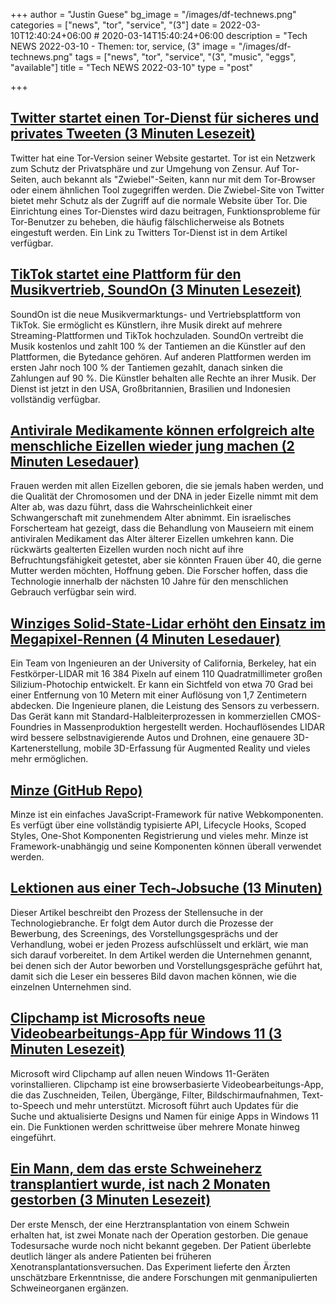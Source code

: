 +++
author = "Justin Guese"
bg_image = "/images/df-technews.png"
categories = ["news", "tor", "service", "(3"]
date = 2022-03-10T12:40:24+06:00 # 2020-03-14T15:40:24+06:00
description = "Tech NEWS 2022-03-10 - Themen: tor, service, (3"
image = "/images/df-technews.png"
tags = ["news", "tor", "service", "(3", "music", "eggs", "available"]
title = "Tech NEWS 2022-03-10"
type = "post"

+++

## [Twitter startet einen Tor-Dienst für sicheres und privates Tweeten (3 Minuten Lesezeit)](https://www.theverge.com/2022/3/8/22967843/twitter-tor-onion-service-version-launch)

 Twitter hat eine Tor-Version seiner Website gestartet. Tor ist ein Netzwerk zum Schutz der Privatsphäre und zur Umgehung von Zensur. Auf Tor-Seiten, auch bekannt als "Zwiebel"-Seiten, kann nur mit dem Tor-Browser oder einem ähnlichen Tool zugegriffen werden. Die Zwiebel-Site von Twitter bietet mehr Schutz als der Zugriff auf die normale Website über Tor. Die Einrichtung eines Tor-Dienstes wird dazu beitragen, Funktionsprobleme für Tor-Benutzer zu beheben, die häufig fälschlicherweise als Botnets eingestuft werden. Ein Link zu Twitters Tor-Dienst ist in dem Artikel verfügbar.

## [TikTok startet eine Plattform für den Musikvertrieb, SoundOn (3 Minuten Lesezeit)](https://techcrunch.com/2022/03/09/tiktok-launches-a-music-distribution-platform-soundon/)

 SoundOn ist die neue Musikvermarktungs- und Vertriebsplattform von TikTok. Sie ermöglicht es Künstlern, ihre Musik direkt auf mehrere Streaming-Plattformen und TikTok hochzuladen. SoundOn vertreibt die Musik kostenlos und zahlt 100 % der Tantiemen an die Künstler auf den Plattformen, die Bytedance gehören. Auf anderen Plattformen werden im ersten Jahr noch 100 % der Tantiemen gezahlt, danach sinken die Zahlungen auf 90 %. Die Künstler behalten alle Rechte an ihrer Musik. Der Dienst ist jetzt in den USA, Großbritannien, Brasilien und Indonesien vollständig verfügbar.

## [Antivirale Medikamente können erfolgreich alte menschliche Eizellen wieder jung machen (2 Minuten Lesedauer)](https://interestingengineering.com/anti-viral-eggs-young)

 Frauen werden mit allen Eizellen geboren, die sie jemals haben werden, und die Qualität der Chromosomen und der DNA in jeder Eizelle nimmt mit dem Alter ab, was dazu führt, dass die Wahrscheinlichkeit einer Schwangerschaft mit zunehmendem Alter abnimmt. Ein israelisches Forscherteam hat gezeigt, dass die Behandlung von Mauseiern mit einem antiviralen Medikament das Alter älterer Eizellen umkehren kann. Die rückwärts gealterten Eizellen wurden noch nicht auf ihre Befruchtungsfähigkeit getestet, aber sie könnten Frauen über 40, die gerne Mutter werden möchten, Hoffnung geben. Die Forscher hoffen, dass die Technologie innerhalb der nächsten 10 Jahre für den menschlichen Gebrauch verfügbar sein wird.

## [Winziges Solid-State-Lidar erhöht den Einsatz im Megapixel-Rennen (4 Minuten Lesedauer)](https://spectrum.ieee.org/solid-state-lidar)

 Ein Team von Ingenieuren an der University of California, Berkeley, hat ein Festkörper-LIDAR mit 16 384 Pixeln auf einem 110 Quadratmillimeter großen Silizium-Photochip entwickelt. Er kann ein Sichtfeld von etwa 70 Grad bei einer Entfernung von 10 Metern mit einer Auflösung von 1,7 Zentimetern abdecken. Die Ingenieure planen, die Leistung des Sensors zu verbessern. Das Gerät kann mit Standard-Halbleiterprozessen in kommerziellen CMOS-Foundries in Massenproduktion hergestellt werden. Hochauflösendes LIDAR wird bessere selbstnavigierende Autos und Drohnen, eine genauere 3D-Kartenerstellung, mobile 3D-Erfassung für Augmented Reality und vieles mehr ermöglichen.

## [Minze (GitHub Repo)](https://github.com/n6ai/minze)

 Minze ist ein einfaches JavaScript-Framework für native Webkomponenten. Es verfügt über eine vollständig typisierte API, Lifecycle Hooks, Scoped Styles, One-Shot Komponenten Registrierung und vieles mehr. Minze ist Framework-unabhängig und seine Komponenten können überall verwendet werden.

## [Lektionen aus einer Tech-Jobsuche (13 Minuten)](https://blog.nindalf.com/posts/tech-interview/)

 Dieser Artikel beschreibt den Prozess der Stellensuche in der Technologiebranche. Er folgt dem Autor durch die Prozesse der Bewerbung, des Screenings, des Vorstellungsgesprächs und der Verhandlung, wobei er jeden Prozess aufschlüsselt und erklärt, wie man sich darauf vorbereitet. In dem Artikel werden die Unternehmen genannt, bei denen sich der Autor beworben und Vorstellungsgespräche geführt hat, damit sich die Leser ein besseres Bild davon machen können, wie die einzelnen Unternehmen sind.

## [Clipchamp ist Microsofts neue Videobearbeitungs-App für Windows 11 (3 Minuten Lesezeit)](https://www.theverge.com/2022/3/9/22969250/clipchamp-windows-11-microsoft-video-editing-app)

 Microsoft wird Clipchamp auf allen neuen Windows 11-Geräten vorinstallieren. Clipchamp ist eine browserbasierte Videobearbeitungs-App, die das Zuschneiden, Teilen, Übergänge, Filter, Bildschirmaufnahmen, Text-to-Speech und mehr unterstützt. Microsoft führt auch Updates für die Suche und aktualisierte Designs und Namen für einige Apps in Windows 11 ein. Die Funktionen werden schrittweise über mehrere Monate hinweg eingeführt.

## [Ein Mann, dem das erste Schweineherz transplantiert wurde, ist nach 2 Monaten gestorben (3 Minuten Lesezeit)](https://www.npr.org/2022/03/09/1085420836/pig-heart-transplant)

 Der erste Mensch, der eine Herztransplantation von einem Schwein erhalten hat, ist zwei Monate nach der Operation gestorben. Die genaue Todesursache wurde noch nicht bekannt gegeben. Der Patient überlebte deutlich länger als andere Patienten bei früheren Xenotransplantationsversuchen. Das Experiment lieferte den Ärzten unschätzbare Erkenntnisse, die andere Forschungen mit genmanipulierten Schweineorganen ergänzen.

